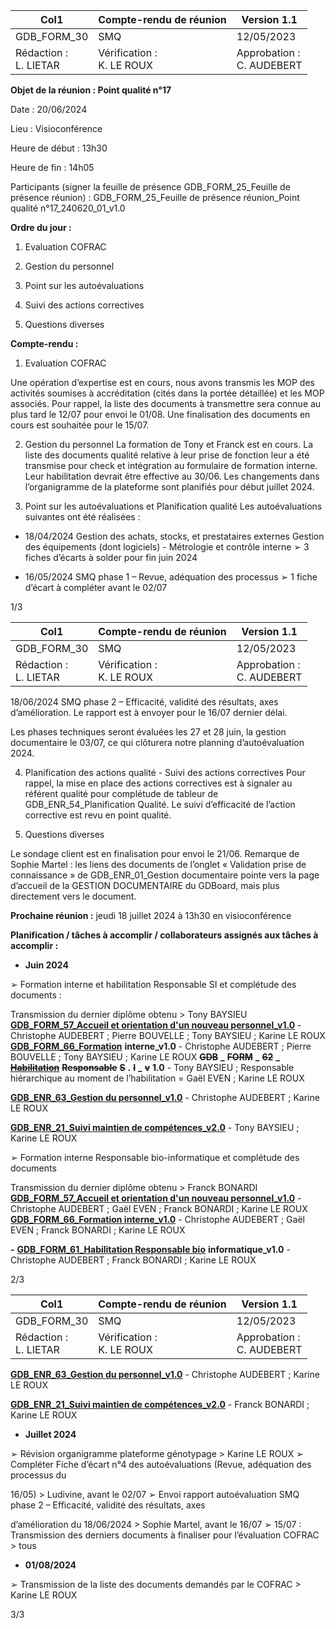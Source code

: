 |Col1|Compte-rendu de réunion|Version 1.1|
|---|---|---|
|GDB_FORM_30|SMQ|12/05/2023|
|Rédaction :<br>L. LIETAR|Vérification :<br>K. LE ROUX|Approbation :<br>C. AUDEBERT|


**Objet de la réunion : Point qualité n°17**

Date : 20/06/2024

Lieu : Visioconférence

Heure de début : 13h30

Heure de fin : 14h05

Participants (signer la feuille de présence GDB_FORM_25_Feuille de présence réunion) :
GDB_FORM_25_Feuille de présence réunion_Point qualité n°17_240620_01_v1.0

**Ordre du jour :**

1. Evaluation COFRAC

2. Gestion du personnel
3. Point sur les autoévaluations

4. Suivi des actions correctives

5. Questions diverses

**Compte-rendu :**

1. Evaluation COFRAC

Une opération d’expertise est en cours, nous avons transmis les MOP des activités soumises
à accréditation (cités dans la portée détaillée) et les MOP associés.
Pour rappel, la liste des documents à transmettre sera connue au plus tard le 12/07 pour envoi
le 01/08. Une finalisation des documents en cours est souhaitée pour le 15/07.

2. Gestion du personnel
La formation de Tony et Franck est en cours. La liste des documents qualité relative à leur
prise de fonction leur a été transmise pour check et intégration au formulaire de formation
interne. Leur habilitation devrait être effective au 30/06. Les changements dans
l’organigramme de la plateforme sont planifiés pour début juillet 2024.

3. Point sur les autoévaluations et Planification qualité
Les autoévaluations suivantes ont été réalisées :

  - 18/04/2024 Gestion des achats, stocks, et prestataires externes
Gestion des équipements (dont logiciels) - Métrologie et contrôle interne
➢ 3 fiches d’écarts à solder pour fin juin 2024

  - 16/05/2024 SMQ phase 1 – Revue, adéquation des processus
➢ 1 fiche d’écart à compléter avant le 02/07

1/3

|Col1|Compte-rendu de réunion|Version 1.1|
|---|---|---|
|GDB_FORM_30|SMQ|12/05/2023|
|Rédaction :<br>L. LIETAR|Vérification :<br>K. LE ROUX|Approbation :<br>C. AUDEBERT|



  18/06/2024 SMQ phase 2 – Efficacité, validité des résultats, axes d’amélioration. Le
rapport est à envoyer pour le 16/07 dernier délai.

Les phases techniques seront évaluées les 27 et 28 juin, la gestion documentaire le 03/07, ce
qui clôturera notre planning d’autoévaluation 2024.

4. Planification des actions qualité - Suivi des actions correctives
Pour rappel, la mise en place des actions correctives est à signaler au référent qualité pour
complétude de tableur de GDB_ENR_54_Planification Qualité. Le suivi d’efficacité de l’action
corrective est revu en point qualité.

5. Questions diverses

Le sondage client est en finalisation pour envoi le 21/06.
Remarque de Sophie Martel : les liens des documents de l’onglet « Validation prise de
connaissance » de GDB_ENR_01_Gestion documentaire pointe vers la page d’accueil de la
GESTION DOCUMENTAIRE du GDBoard, mais plus directement vers le document.

**Prochaine réunion :** jeudi 18 juillet 2024 à 13h30 en visioconférence

**Planification / tâches à accomplir / collaborateurs assignés aux tâches à accomplir :**

  - **Juin 2024**

➢ Formation interne et habilitation Responsable SI et complétude des documents :

Transmission du dernier diplôme obtenu > Tony BAYSIEU
**[GDB_FORM_57_Accueil et orientation d'un nouveau personnel_v1.0](https://genesdiffusion.sharepoint.com/:b:/s/GDBiotech-ISO17025/EVt0kGOohcBIhkN-qWWghIoBmoyWlPq9V6V1kgjZLHF7BQ?e=ucs21Q)**   - Christophe
AUDEBERT ; Pierre BOUVELLE ; Tony BAYSIEU ; Karine LE ROUX
**[GDB_FORM_66_Formation](https://genesdiffusion.sharepoint.com/:w:/s/GDBiotech-ISO17025/ET-kmcVw5IVAiY4UMg5TNmYBW_jk6Sq-CFjfYmyB3jBYtw?e=iElNUO)** **interne_v1.0**  - Christophe AUDEBERT ; Pierre
BOUVELLE ; Tony BAYSIEU ; Karine LE ROUX
~~**GDB**~~ **_** ~~**FORM**~~ **_** ~~**62**~~ **_** ~~**[Habilitation](https://genesdiffusion.sharepoint.com/:w:/s/GDBiotech-ISO17025/EbjWH3OHM3NDkd1eqS1EtHAB000g0y5RR5Of8FvrEh5Lcg?e=GvmHTz)**~~ ~~**Responsable**~~ ~~**S**~~ **.** ~~**I**~~ **_** ~~**v**~~ **1.0**  - Tony BAYSIEU ; Responsable
hiérarchique au moment de l’habilitation = Gaël EVEN ; Karine LE ROUX

**[GDB_ENR_63_Gestion du personnel_v1.0](https://genesdiffusion.sharepoint.com/:x:/s/GDBiotech-ISO17025/EaMAYGcQ-ctOobFmP0RhzDcBpa3atTAljtraebEYsxAvbA?e=Lfo8rE)**  - Christophe AUDEBERT ; Karine LE
ROUX

**[GDB_ENR_21_Suivi maintien de compétences_v2.0](https://genesdiffusion.sharepoint.com/:x:/s/GDBiotech-ISO17025/EQuePIBEq6RJkxgrUaH8RJEBscxagLas3MxOfevh7eY2sg?e=iB6ltC)**  - Tony BAYSIEU ; Karine LE
ROUX

➢ Formation interne Responsable bio-informatique et complétude des documents

Transmission du dernier diplôme obtenu > Franck BONARDI
**[GDB_FORM_57_Accueil et orientation d'un nouveau personnel_v1.0](https://genesdiffusion.sharepoint.com/:b:/s/GDBiotech-ISO17025/EVt0kGOohcBIhkN-qWWghIoBmoyWlPq9V6V1kgjZLHF7BQ?e=ucs21Q)**   - Christophe
AUDEBERT ; Gaël EVEN ; Franck BONARDI ; Karine LE ROUX
**[GDB_FORM_66_Formation interne_v1.0](https://genesdiffusion.sharepoint.com/:w:/s/GDBiotech-ISO17025/ET-kmcVw5IVAiY4UMg5TNmYBW_jk6Sq-CFjfYmyB3jBYtw?e=iElNUO)**  - Christophe AUDEBERT ; Gaël EVEN ;
Franck BONARDI ; Karine LE ROUX

**-**
**[GDB_FORM_61_Habilitation Responsable bio](https://genesdiffusion.sharepoint.com/:w:/s/GDBiotech-ISO17025/ERRw1dTramtLqwLI56Myfn0BpsZXyZJBTm2hQDSdv2Rnbw?e=kThL5J)** **informatique_v1.0**  - Christophe
AUDEBERT ; Franck BONARDI ; Karine LE ROUX

2/3

|Col1|Compte-rendu de réunion|Version 1.1|
|---|---|---|
|GDB_FORM_30|SMQ|12/05/2023|
|Rédaction :<br>L. LIETAR|Vérification :<br>K. LE ROUX|Approbation :<br>C. AUDEBERT|


**[GDB_ENR_63_Gestion du personnel_v1.0](https://genesdiffusion.sharepoint.com/:x:/s/GDBiotech-ISO17025/EaMAYGcQ-ctOobFmP0RhzDcBpa3atTAljtraebEYsxAvbA?e=Lfo8rE)**  - Christophe AUDEBERT ; Karine LE
ROUX

**[GDB_ENR_21_Suivi maintien de compétences_v2.0](https://genesdiffusion.sharepoint.com/:x:/s/GDBiotech-ISO17025/EQuePIBEq6RJkxgrUaH8RJEBscxagLas3MxOfevh7eY2sg?e=iB6ltC)**   - Franck BONARDI ; Karine LE
ROUX

  - **Juillet 2024**

➢ Révision organigramme plateforme génotypage > Karine LE ROUX
➢ Compléter Fiche d’écart n°4 des autoévaluations (Revue, adéquation des processus du

16/05) > Ludivine, avant le 02/07
➢ Envoi rapport autoévaluation SMQ phase 2 – Efficacité, validité des résultats, axes

d’amélioration du 18/06/2024 > Sophie Martel, avant le 16/07
➢ 15/07 : Transmission des derniers documents à finaliser pour l’évaluation COFRAC > tous

  - **01/08/2024**

➢ Transmission de la liste des documents demandés par le COFRAC > Karine LE ROUX

3/3

